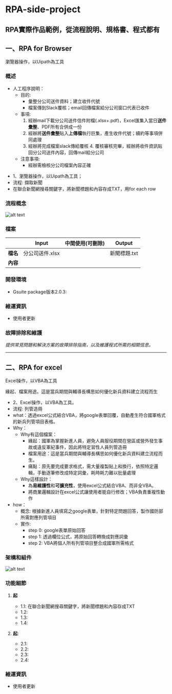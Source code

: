 # RPA-side-project
RPA實際作品範例，從流程說明、規格書、程式都有
---
## 一、RPA for Browser 
瀏覽器操作，以Uipath為工具
### 概述
* 人工程序說明：
	* 目的:
 		* 彙整分公司送件資料；建立收件代號
		* 檔案傳到Slack覆核；email回傳檔案給分公司窗口代表已收件
	* 事項:
		1. 經辦mail下載分公司送件信件附檔(.xlsx+.pdf)，Excel匯集入當日**送件彙整**、PDF所有合併成一份
		2. 經辦將**送件彙整**貼入**上傳檔**執行巨集，產生收件代號；續約等事項併同處理
  		3. 經辦將完成檔案slack傳給覆核
    		4. 覆核審核完畢，經辦將收件資訊貼回分公司送件內容，回傳mail給分公司
	* 注意事項:
 		* 經辦需檢核分公司檔案內容正確 

- 1、瀏覽器操作，以Uipath為工具；
- 流程: 擷取新聞
- 在聯合新聞網搜尋關鍵字，將新聞標題和內容存成TXT，用for each row

### 流程概念
![alt text](流程圖.png "PE申購作業流程")

### 檔案
| |**Input**|**中間使用(可刪除)**|**Output**|
|----|---|---|---|
|**檔名**|分公司送件.xlsx||新聞標題.txt|
|**內容**||||


### 開發環境
* Gsuite package版本2.0.3:


### 維運資訊
* 使用者更新



### 故障排除和維護
*提供常見問題和解決方案的故障排除指南，以及維護程式所需的相關信息。*

---
## 二、RPA for excel 
Excel操作，以VBA為工具

緣起、檔案用途。這是當兵期間與輔導長構思如何優化新兵資料建立流程而生


- 2、Excel操作，以VBA為工具。
- 流程: 列管造冊
- what：透過excel公式結合VBA，將google表單回覆，自動產生符合國軍格式的新兵列管項目表格。
- Why：
    - Why有這個檔案：
        - 緣起：國軍為掌握新進人員，避免人員服役期間在營區或營外發生事故或違反軍紀事件，因此將特定習性人員列管造冊
        - 檔案用途：這是當兵期間與輔導長構思如何優化新兵資料建立流程而生。
        - 痛點：原先要完成要求格式，需大量複製貼上和換行，依照特定邏輯，手動逐筆修改成特定詞彙，耗時耗力難以批量處理
    - Why這樣設計：
        - 為**易維護性**和**可擴充性**，使用excel公式結合VBA、而非全VBA。
        - 將商業邏輯設計在excel公式讓使用者能自行修改；VBA負責重複性動作
- how：
    - 概念: 根據新進人員填寫之google表單，針對特定問題回答，製作國防部所需對應列管項目
    - 實作:
        - step 0: google表單原始回答
        - step 1: 透過欄位公式，將原始回答轉換成對應詞彙
        - step 2: VBA將個人所有列管項目整合成國軍所需格式





### 架構和組件
![alt text](流程圖.png "PE申購作業流程")

### 功能細節
1. **起**
    - 1.1: 在聯合新聞網搜尋關鍵字，將新聞標題和內容存成TXT
    - 1.2: 
    - 1.3: 
	- 1.4: 


2. **起**: 
	- 2.1: 
    - 2.2: 
	- 2.3: 
	- 2.4: 


### 維運資訊
* 使用者更新

